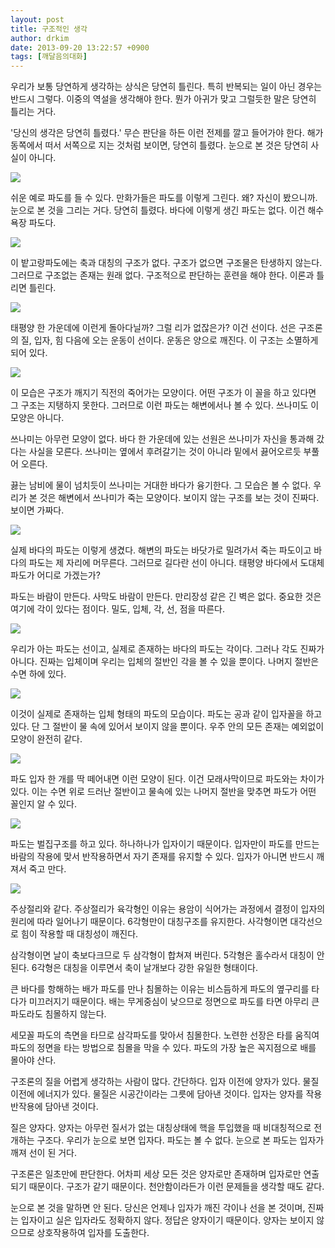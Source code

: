 ```yaml
---
layout: post
title: 구조적인 생각
author: drkim
date: 2013-09-20 13:22:57 +0900
tags: [깨달음의대화]
---
```

우리가 보통 당연하게 생각하는 상식은 당연히 틀린다. 특히 반복되는 일이 아닌 경우는 반드시 그렇다. 이중의 역설을 생각해야 한다. 뭔가 아귀가 맞고 그럴듯한 말은 당연히 틀리는 거다.


  


'당신의 생각은 당연히 틀렸다.' 무슨 판단을 하든 이런 전제를 깔고 들어가야 한다. 해가 동쪽에서 떠서 서쪽으로 지는 것처럼 보이면, 당연히 틀렸다. 눈으로 본 것은 당연히 사실이 아니다. 


  


 ![](/files/attach/images/198/995/389/aa.JPG)

쉬운 예로 파도를 들 수 있다. 만화가들은 파도를 이렇게 그린다. 왜? 자신이 봤으니까. 눈으로 본 것을 그리는 거다. 당연히 틀렸다. 바다에 이렇게 생긴 파도는 없다. 이건 해수욕장 파도다.


  


 ![](/files/attach/images/198/995/389/abb.JPG)



이 밭고랑파도에는 축과 대칭의 구조가 없다. 구조가 없으면 구조물은 탄생하지 않는다. 그러므로 구조없는 존재는 원래 없다. 구조적으로 판단하는 훈련을 해야 한다. 이론과 틀리면 틀린다. 


  


 ![](/files/attach/images/198/995/389/avc.jpg)



태평양 한 가운데에 이런게 돌아다닐까? 그럴 리가 없잖은가? 이건 선이다. 선은 구조론의 질, 입자, 힘 다음에 오는 운동이 선이다. 운동은 양으로 깨진다. 이 구조는 소멸하게 되어 있다. 


  


 ![](/files/attach/images/198/995/389/az.jpg)



이 모습은 구조가 깨지기 직전의 죽어가는 모양이다. 어떤 구조가 이 꼴을 하고 있다면 그 구조는 지탱하지 못한다. 그러므로 이런 파도는 해변에서나 볼 수 있다. 쓰나미도 이 모양은 아니다.


  


쓰나미는 아무런 모양이 없다. 바다 한 가운데에 있는 선원은 쓰나미가 자신을 통과해 갔다는 사실을 모른다. 쓰나미는 옆에서 후려갈기는 것이 아니라 밑에서 끓어오르듯 부풀어 오른다. 


  


끓는 남비에 물이 넘치듯이 쓰나미는 거대한 바다가 융기한다. 그 모습은 볼 수 없다. 우리가 본 것은 해변에서 쓰나미가 죽는 모양이다. 보이지 않는 구조를 보는 것이 진짜다. 보이면 가짜다.


  


 ![](/files/attach/images/198/995/389/bss.jpg)



실제 바다의 파도는 이렇게 생겼다. 해변의 파도는 바닷가로 밀려가서 죽는 파도이고 바다의 파도는 제 자리에 머무른다. 그러므로 길다란 선이 아니다. 태평양 바다에서 도대체 파도가 어디로 가겠는가?



파도는 바람이 만든다. 사막도 바람이 만든다. 만리장성 같은 긴 벽은 없다. 중요한 것은 여기에 각이 있다는 점이다. 밀도, 입체, 각, 선, 점을 따른다.


  


 ![](/files/attach/images/198/995/389/bsd.jpg)



우리가 아는 파도는 선이고, 실제로 존재하는 바다의 파도는 각이다. 그러나 각도 진짜가 아니다. 진짜는 입체이며 우리는 입체의 절반인 각을 볼 수 있을 뿐이다. 나머지 절반은 수면 하에 있다.


  


 ![](/files/attach/images/198/995/389/bcd.jpg)


  


이것이 실제로 존재하는 입체 형태의 파도의 모습이다. 파도는 공과 같이 입자꼴을 하고 있다. 단 그 절반이 물 속에 있어서 보이지 않을 뿐이다. 우주 안의 모든 존재는 예외없이 모양이 완전히 같다. 


  


 ![](/files/attach/images/198/995/389/cc.JPG)



파도 입자 한 개를 딱 떼어내면 이런 모양이 된다. 이건 모래사막이므로 파도와는 차이가 있다. 이는 수면 위로 드러난 절반이고 물속에 있는 나머지 절반을 맞추면 파도가 어떤 꼴인지 알 수 있다.



 ![](/files/attach/images/198/995/389/fff.gif)



파도는 벌집구조를 하고 있다. 하나하나가 입자이기 때문이다. 입자만이 파도를 만드는 바람의 작용에 맞서 반작용하면서 자기 존재를 유지할 수 있다. 입자가 아니면 반드시 깨져서 죽고 만다. 


  


 ![](/files/attach/images/198/995/389/azxcs.jpg)



주상절리와 같다. 주상절리가 육각형인 이유는 용암이 식어가는 과정에서 결정이 입자의 원리에 따라 일어나기 때문이다. 6각형만이 대칭구조를 유지한다. 사각형이면 대각선으로 힘이 작용할 때 대칭성이 깨진다. 



삼각형이면 날이 축보다크므로 두 삼각형이 합쳐져 버린다. 5각형은 홀수라서 대칭이 안 된다. 6각형은 대칭을 이루면서 축이 날개보다 강한 유일한 형태이다. 


  


큰 바다를 항해하는 배가 파도를 만나 침몰하는 이유는 비스듬하게 파도의 옆구리를 타다가 미끄러지기 때문이다. 배는 무게중심이 낮으므로 정면으로 파도를 타면 아무리 큰 파도라도 침몰하지 않는다.


  


세모꼴 파도의 측면을 타므로 삼각파도를 맞아서 침몰한다. 노련한 선장은 타를 움직여 파도의 정면을 타는 방법으로 침몰을 막을 수 있다. 파도의 가장 높은 꼭지점으로 배를 몰아야 산다. 


  


구조론의 질을 어렵게 생각하는 사람이 많다. 간단하다. 입자 이전에 양자가 있다. 물질 이전에 에너지가 있다. 물질은 시공간이라는 그릇에 담아낸 것이다. 입자는 양자를 작용반작용에 담아낸 것이다.


  


질은 양자다. 양자는 아무런 질서가 없는 대칭상태에 핵을 투입했을 때 비대칭적으로 전개하는 구조다. 우리가 눈으로 보면 입자다. 파도는 볼 수 없다. 눈으로 본 파도는 입자가 깨져 선이 된 거다.


  


구조론은 일초만에 판단한다. 어차피 세상 모든 것은 양자로만 존재하며 입자로만 연출되기 때문이다. 구조가 같기 때문이다. 천안함이라든가 이런 문제들을 생각할 때도 같다. 


  


눈으로 본 것을 말하면 안 된다. 당신은 언제나 입자가 깨진 각이나 선을 본 것이며, 진짜는 입자이고 실은 입자라도 정확하지 않다. 정답은 양자이기 때문이다. 양자는 보이지 않으므로 상호작용하여 입자를 도출한다.